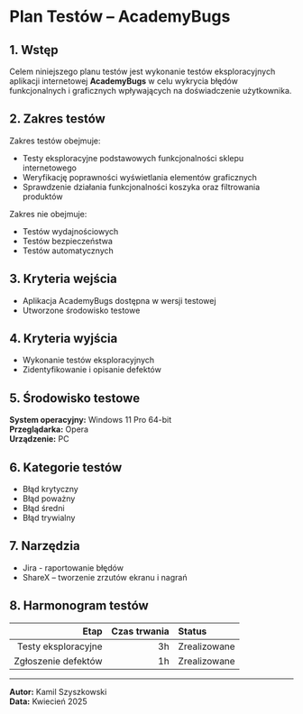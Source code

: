 # Plan Testów – AcademyBugs

## 1. Wstęp
Celem niniejszego planu testów jest wykonanie testów eksploracyjnych aplikacji internetowej **AcademyBugs** w celu wykrycia błędów funkcjonalnych i graficznych wpływających na doświadczenie użytkownika.

## 2. Zakres testów
Zakres testów obejmuje:
- Testy eksploracyjne podstawowych funkcjonalności sklepu internetowego
- Weryfikację poprawności wyświetlania elementów graficznych
- Sprawdzenie działania funkcjonalności koszyka oraz filtrowania produktów

Zakres nie obejmuje:
- Testów wydajnościowych
- Testów bezpieczeństwa
- Testów automatycznych

## 3. Kryteria wejścia
- Aplikacja AcademyBugs dostępna w wersji testowej
- Utworzone środowisko testowe

## 4. Kryteria wyjścia
- Wykonanie testów eksploracyjnych
- Zidentyfikowanie i opisanie defektów

## 5. Środowisko testowe
**System operacyjny:** Windows 11 Pro 64-bit  
**Przeglądarka:** Opera  
**Urządzenie:** PC

## 6. Kategorie testów
- Błąd krytyczny
- Błąd poważny
- Błąd średni
- Błąd trywialny

## 7. Narzędzia
- Jira - raportowanie błędów
- ShareX – tworzenie zrzutów ekranu i nagrań


## 8. Harmonogram testów

| Etap                 | Czas trwania | Status      |
|---------------------:|------------:|:------------|
| Testy eksploracyjne  | 3h          | Zrealizowane |
| Zgłoszenie defektów  | 1h          | Zrealizowane |



---

**Autor:** Kamil Szyszkowski  
**Data:** Kwiecień 2025


